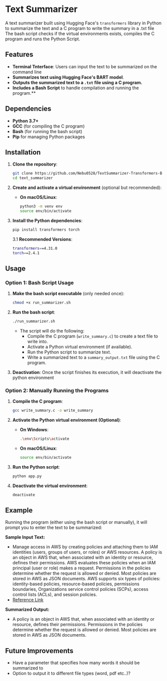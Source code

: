# Text Summarizer

A text summarizer built using Hugging Face's `transformers` library in Python to summarize the text and a C program to write the summary in a .txt file The bash script checks if the virtual environments exists, compiles the C program and runs the Python Script.

## Features
- **Terminal Tnterface**: Users can input the text to be summarized on the command line
- **Summarizes text using Hugging Face's BART model**.
- **Outputs the summarized text to a `.txt` file using a C program.**
- **Includes a Bash Script** to handle compilation and running the program.**

## Dependencies
- **Python 3.7+**
- **GCC** (for compiling the C program)
- **Bash** (for running the bash script)
- **Pip** for managing Python packages

## Installation

1. **Clone the repository**:
    ```bash
    git clone https://github.com/Nebu0528/TextSummarizer-Transformers-Bart.git
    cd text_summarizer
    ```

2. **Create and activate a virtual environment** (optional but recommended):
    - **On macOS/Linux**:
      ```bash
      python3 -m venv env
      source env/bin/activate
      ```

3. **Install the Python dependencies**:
    ```bash
    pip install transformers torch
    ```
    3.1 **Recommended Versions**:
    ```bash
    transformers==4.31.0
    torch==2.4.1
    ```

## Usage

### Option 1: Bash Script Usage

1. **Make the bash script executable** (only needed once):
    ```bash
    chmod +x run_summarizer.sh
    ```

2. **Run the bash script**:
    ```bash
    ./run_summarizer.sh
    ```

   - The script will do the following:
     - Compile the C program (`write_summary.c`) to create a text file to write into.
     - Activate a Python virtual environment (if available).
     - Run the Python script to summarize text.
     - Write a summarized text to a `summary_output.txt` file using the C program.

3. **Deactivation**: Once the script finishes its execution, it will deactivate the python environment

### Option 2: Manually Running the Programs

1. **Compile the C program**:
    ```bash
    gcc write_summary.c -o write_summary
    ```

2. **Activate the Python virtual environment (Optional)**:
    - **On Windows**:
      ```bash
      .\env\Scripts\activate
      ```
    - **On macOS/Linux**:
      ```bash
      source env/bin/activate
      ```

3. **Run the Python script**:
    ```bash
    python app.py
    ```

4. **Deactivate the virtual environment**:
    ```bash
    deactivate
    ```

## Example

Running the program (either using the bash script or manually), it will prompt you to enter the text to be summarized:

**Sample Input Text:**
- Manage access in AWS by creating policies and attaching them to IAM identities (users, groups of users, or roles) or AWS resources. A policy is an object in AWS that, when associated with an identity or resource, defines their permissions. AWS evaluates these policies when an IAM principal (user or role) makes a request. Permissions in the policies determine whether the request is allowed or denied. Most policies are stored in AWS as JSON documents. AWS supports six types of policies: identity-based policies, resource-based policies, permissions boundaries, Organizations service control policies (SCPs), access control lists (ACLs), and session policies.
- [Reference Link](https://docs.aws.amazon.com/IAM/latest/UserGuide/access_policies.html)

**Summarized Output:**
- A policy is an object in AWS that, when associated with an identity or resource, defines their permissions. Permissions in the policies determine whether the request is allowed or denied. Most policies are stored in AWS as JSON documents. 

## Future Improvements
- Have a parameter that specifies how many words it should be summarized to 
- Option to output it to different file types (word, pdf etc..)?
